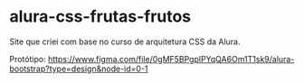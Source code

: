 # alura-css-frutas-frutos
Site que criei com base no curso de arquitetura CSS da Alura.

Protótipo: https://www.figma.com/file/0gMF5BPgplPYqQA6Om1T1sk9/alura-bootstrap?type=design&node-id=0-1

